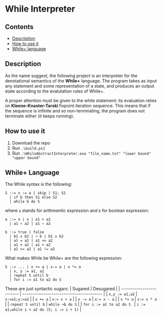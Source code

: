 # While Interpreter
## Contents
- [Description](#description)
- [How to use it](#how-to-use-it)
- [While+ language](#while+-language)

## Description
As the name suggest, the following project is an interpreter for the denotational semantics of the **While+** language. 
The program takes as input any statement and some representation of a state, and produces an output state according to the evalutation rules of While+.

A proper attention must be given to the while statement: its evaluation relies on **Kleene-Knaster-Tarski** fixpoint iteration sequence. This means that if the
sequence is infinite and so non-terminating, the program does not terminate either (it keeps running).

## How to use it
1. Download the repo
2. Run `.\build.ps1`
3. Run `.\WhileAbstractInterpreter.exe "file_name.txt" "lower bound" "upper bound"`

## While+ Language
The While syntax is the following:
```
S ::= x := a | skip | S1; S2
  | if b then S1 else S2
  | while b do S
```
where `a` stands for arithmentic expression and `b` for boolean expression:
```
a ::= n | x | a1 + a2
  | a1 ∗ a2 | a1 − a2

b ::= true | false 
  | b1 ∧ b2 | ¬ b | b1 ∧ b2
  | a1 = a2 | a1 <= a2
  | a1 < a2 | a1 > a2
  | a1 >= a2 | a1 != a2 
```
What makes While be While+ are the following expression:
```
S ::= ... | x += a | x-= a | x *= a
  | x, y := a1, a2
  | repeat S until b
  | for i := a1 to a2 do S 
```
These are just syntactic sugars:
| Sugared                   | Desugared                                 |
| ------------------------- | ----------------------------------------- |
| `x,y := a1,a2`            | `x:=a1;y:=a2`                             |
| `x += a`                  | `x:= x + a`                               |
| `x -= a`                  | `x:= x - a`                               |
| `x *= a`                  | `x:= x * a`                               |
| `repeat S until b`        | `while ¬b do S`                           |
| `for i := a1 to a2 do S ` | `i := a1;while i < a2 do (S; i := i + 1)` |




